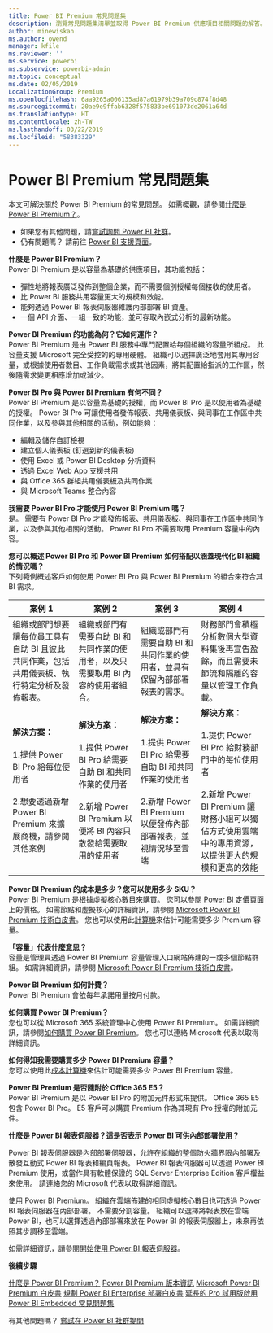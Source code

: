 ```yaml
---
title: Power BI Premium 常見問題集
description: 瀏覽常見問題集清單並取得 Power BI Premium 供應項目相關問題的解答。
author: minewiskan
ms.author: owend
manager: kfile
ms.reviewer: ''
ms.service: powerbi
ms.subservice: powerbi-admin
ms.topic: conceptual
ms.date: 02/05/2019
LocalizationGroup: Premium
ms.openlocfilehash: 6aa9265a006135ad87a61979b39a709c874f8d48
ms.sourcegitcommit: 20ae9e9ffab6328f575833be691073de2061a64d
ms.translationtype: HT
ms.contentlocale: zh-TW
ms.lasthandoff: 03/22/2019
ms.locfileid: "58383329"
---
```

# <a name="power-bi-premium-faq"></a>Power BI Premium 常見問題集

本文可解決關於 Power BI Premium 的常見問題。 如需概觀，請參閱[什麼是 Power BI Premium？](service-premium.md)。

* 如果您有其他問題，請[嘗試詢問 Power BI 社群](http://community.powerbi.com/)。
* 仍有問題嗎？ 請前往 [Power BI 支援頁面](https://powerbi.microsoft.com/support/)。

**什麼是 Power BI Premium？**  
Power BI Premium 是以容量為基礎的供應項目，其功能包括：

* 彈性地將報表廣泛發佈到整個企業，而不需要個別授權每個接收的使用者。
* 比 Power BI 服務共用容量更大的規模和效能。
* 能夠透過 Power BI 報表伺服器維護內部部署 BI 資產。
* 一個 API 介面、一組一致的功能，並可存取內嵌式分析的最新功能。

**Power BI Premium 的功能為何？它如何運作？**  
Power BI Premium 是由 Power BI 服務中專門配置給每個組織的容量所組成。 此容量支援 Microsoft 完全受控的的專用硬體。 組織可以選擇廣泛地套用其專用容量，或根據使用者數目、工作負載需求或其他因素，將其配置給指派的工作區，然後隨需求變更相應增加或減少。

**Power BI Pro 與 Power BI Premium 有何不同？**  
Power BI Premium 是以容量為基礎的授權，而 Power BI Pro 是以使用者為基礎的授權。 Power BI Pro 可讓使用者發佈報表、共用儀表板、與同事在工作區中共同作業，以及參與其他相關的活動，例如能夠：

* 編輯及儲存自訂檢視
* 建立個人儀表板 (釘選到新的儀表板)
* 使用 Excel 或 Power BI Desktop 分析資料
* 透過 Excel Web App 支援共用
* 與 Office 365 群組共用儀表板及共同作業
* 與 Microsoft Teams 整合內容

**我需要 Power BI Pro 才能使用 Power BI Premium 嗎？**  
是。 需要有 Power BI Pro 才能發佈報表、共用儀表板、與同事在工作區中共同作業，以及參與其他相關的活動。 Power BI Pro 不需要取用 Premium 容量中的內容。

**您可以概述 Power BI Pro 和 Power BI Premium 如何搭配以涵蓋現代化 BI 組織的情況嗎？**  
下列範例概述客戶如何使用 Power BI Pro 與 Power BI Premium 的組合來符合其 BI 需求。

| 案例 1 | 案例 2 | 案例 3 | 案例 4 |
| --- | --- | --- | --- |
| 組織或部門想要讓每位員工具有自助 BI 且彼此共同作業，包括共用儀表板、執行特定分析及發佈報表。 | 組織或部門有需要自助 BI 和共同作業的使用者，以及只需要取用 BI 內容的使用者組合。 | 組織或部門有需要自助 BI 和共同作業的使用者，並具有保留內部部署報表的需求。 | 財務部門會積極分析數個大型資料集後再宣告盈餘，而且需要未節流和隔離的容量以管理工作負載。 |
| **解決方案：**<br/><br/>1.提供 Power BI Pro 給每位使用者<br/><br/>2.想要透過新增 Power BI Premium 來擴展商機，請參閱其他案例 |**解決方案：**<br/><br/>1.提供 Power BI Pro 給需要自助 BI 和共同作業的使用者<br/><br/>2.新增 Power BI Premium 以便將 BI 內容只散發給需要取用的使用者 |**解決方案：**<br/><br/>1.提供 Power BI Pro 給需要自助 BI 和共同作業的使用者<br/><br/>2.新增 Power BI Premium 以便發佈內部部署報表，並視情況移至雲端 |**解決方案：**<br/><br/>1.提供 Power BI Pro 給財務部門中的每位使用者<br/><br/>2.新增 Power BI Premium 讓財務小組可以獨佔方式使用雲端中的專用資源，以提供更大的規模和更高的效能 |

**Power BI Premium 的成本是多少？您可以使用多少 SKU？**  
Power BI Premium 是根據虛擬核心數目來購買。 您可以參閱 [Power BI 定價頁面](https://powerbi.microsoft.com/pricing/)上的價格。 如需節點和虛擬核心的詳細資訊，請參閱 [Microsoft Power BI Premium 技術白皮書](https://aka.ms/pbipremiumwhitepaper)。 您也可以使用此[計算機](https://powerbi.microsoft.com/calculator/)來估計可能需要多少 Premium 容量。

**「容量」代表什麼意思？**  
容量是管理員透過 Power BI Premium 容量管理入口網站佈建的一或多個節點群組。 如需詳細資訊，請參閱 [Microsoft Power BI Premium 技術白皮書](https://aka.ms/pbipremiumwhitepaper)。

**Power BI Premium 如何計費？**  
Power BI Premium 會依每年承諾用量按月付款。

**如何購買 Power BI Premium？**  
您也可以從 Microsoft 365 系統管理中心使用 Power BI Premium。 如需詳細資訊，請參閱[如何購買 Power BI Premium](service-admin-premium-purchase.md)。 您也可以連絡 Microsoft 代表以取得詳細資訊。

**如何得知我需要購買多少 Power BI Premium 容量？**  
您可以使用此[成本計算機](https://powerbi.microsoft.com/calculator/)來估計可能需要多少 Power BI Premium 容量。

**Power BI Premium 是否隨附於 Office 365 E5？**  
Power BI Premium 是以 Power BI Pro 的附加元件形式來提供。 Office 365 E5 包含 Power BI Pro。 E5 客戶可以購買 Premium 作為其現有 Pro 授權的附加元件。

**什麼是 Power BI 報表伺服器？這是否表示 Power BI 可供內部部署使用？**

Power BI 報表伺服器是內部部署伺服器，允許在組織的整個防火牆界限內部署及散發互動式 Power BI 報表和編頁報表。 Power BI 報表伺服器可以透過 Power BI Premium 使用，或當作具有軟體保證的 SQL Server Enterprise Edition 客戶權益來使用。 請連絡您的 Microsoft 代表以取得詳細資訊。

使用 Power BI Premium。 組織在雲端佈建的相同虛擬核心數目也可透過 Power BI 報表伺服器在內部部署。 不需要分割容量。 組織可以選擇將報表放在雲端 Power BI，也可以選擇透過內部部署來放在 Power BI 的報表伺服器上，未來再依照其步調移至雲端。

如需詳細資訊，請參閱[開始使用 Power BI 報表伺服器](report-server/get-started.md)。

**後續步驟**

[什麼是 Power BI Premium？](service-premium.md)
[Power BI Premium 版本資訊](service-premium-release-notes.md)
[Microsoft Power BI Premium 白皮書](https://aka.ms/pbipremiumwhitepaper)
[規劃 Power BI Enterprise 部署白皮書](https://aka.ms/pbienterprisedeploy)
[延長的 Pro 試用版啟用](service-extended-pro-trial.md)
[Power BI Embedded 常見問題集](developer/embedded-faq.md)

有其他問題嗎？ [嘗試在 Power BI 社群提問](https://community.powerbi.com/)